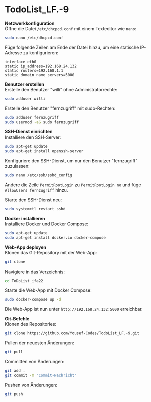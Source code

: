 # TodoList_LF.-9


**Netzwerkkonfiguration**  
Öffne die Datei `/etc/dhcpcd.conf` mit einem Texteditor wie `nano`:  
```bash
sudo nano /etc/dhcpcd.conf
```  
Füge folgende Zeilen am Ende der Datei hinzu, um eine statische IP-Adresse zu konfigurieren:  
```plaintext
interface eth0
static ip_address=192.168.24.132
static routers=192.168.1.1
static domain_name_servers=5000
```

**Benutzer erstellen**  
Erstelle den Benutzer "willi" ohne Administratorrechte:  
```bash
sudo adduser willi
```  
Erstelle den Benutzer "fernzugriff" mit sudo-Rechten:  
```bash
sudo adduser fernzugriff
sudo usermod -aG sudo fernzugriff
```

**SSH-Dienst einrichten**  
Installiere den SSH-Server:  
```bash
sudo apt-get update
sudo apt-get install openssh-server
```  
Konfiguriere den SSH-Dienst, um nur den Benutzer "fernzugriff" zuzulassen:  
```bash
sudo nano /etc/ssh/sshd_config
```  
Ändere die Zeile `PermitRootLogin` zu `PermitRootLogin no` und füge `AllowUsers fernzugriff` hinzu.  

Starte den SSH-Dienst neu:  
```bash
sudo systemctl restart sshd
```

**Docker installieren**  
Installiere Docker und Docker Compose:  
```bash
sudo apt-get update
sudo apt-get install docker.io docker-compose
```

**Web-App deployen**  
Klonen das Git-Repository mit der Web-App:  
```bash
git clone 
```  
Navigiere in das Verzeichnis:  
```bash
cd ToDoList_ifa22
```  
Starte die Web-App mit Docker Compose:  
```bash
sudo docker-compose up -d
```  
Die Web-App ist nun unter `http://192.168.24.132:5000` erreichbar.

**Git-Befehle**  
Klonen des Repositories:  
```bash
git clone https://github.com/Yousef-Codes/TodoList_LF.-9.git
```  
Pullen der neuesten Änderungen:  
```bash
git pull
```  
Committen von Änderungen:  
```bash
git add .
git commit -m "Commit-Nachricht"
```  
Pushen von Änderungen:  
```bash
git push
```
